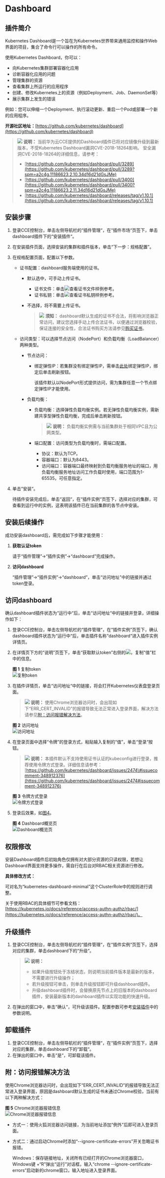 # Dashboard<a name="cce_01_0128"></a>

## 插件简介<a name="section1418513434428"></a>

Kubernetes Dashboard是一个旨在为Kubernetes世界带来通用监控和操作Web界面的项目，集合了命令行可以操作的所有命令。

使用Kubernetes Dashboard，你可以：

-   向Kubernetes集群部署容器化应用
-   诊断容器化应用的问题
-   管理集群的资源
-   查看集群上所运行的应用程序
-   创建、修改Kubernetes上的资源（例如Deployment、Job、DaemonSet等）
-   展示集群上发生的错误

例如：您可以伸缩一个Deployment、执行滚动更新、重启一个Pod或部署一个新的应用程序。

**开源社区地址：**[https://github.com/kubernetes/dashboard](https://github.com/kubernetes/dashboard)

>![](public_sys-resources/icon-note.gif) **说明：** 
>当前华为云CCE提供的Dashboard插件已将对应镜像升级到最新版本，不受Kubernetes Dashboard漏洞CVE-2018-18264影响。
>安全漏洞CVE-2018-18264的详细信息，请参考：
>-   [https://github.com/kubernetes/dashboard/pull/3289](https://github.com/kubernetes/dashboard/pull/3289?spm=a2c4g.11186623.2.10.34d16d21dGsJMe)
>-   [https://github.com/kubernetes/dashboard/pull/3400](https://github.com/kubernetes/dashboard/pull/3400?spm=a2c4g.11186623.2.11.34d16d21dGsJMe)
>-   [https://github.com/kubernetes/dashboard/releases/tag/v1.10.1](https://github.com/kubernetes/dashboard/releases/tag/v1.10.1)

## 安装步骤<a name="section46701613154319"></a>

1.  登录CCE控制台，单击左侧导航栏的“插件管理“，在“插件市场“页签下，单击dashboard插件下的“安装插件“。
2.  在安装插件页面，选择安装的集群和插件版本，单击“下一步：规格配置”。
3.  在规格配置页面，配置以下参数。
    -   证书配置：dashboard服务端使用的证书。
        -   默认选中，可手动上传证书。
            -   证书文件：单击![](figures/zh-cn_image_0178555448.png)查看证书文件样例参考。
            -   证书私钥：单击![](figures/zh-cn_image_0178555449.png)查看证书私钥样例参考。

        -   不选择，将不需要上传证书。

            >![](public_sys-resources/icon-notice.gif) **须知：** 
            >dashboard默认生成的证书不合法，将影响浏览器正常访问，建议您选择手动上传合法证书，以便通过浏览器校验，保证连接的安全性，合法证书购买方法请参见[购买证书](https://support.huaweicloud.com/usermanual-scm/scm_01_0221.html)。


    -   访问类型：可以选择节点访问（NodePort）和负载均衡（LoadBalancer）两种类型。
        -   节点访问：
            -   绑定弹性IP：若集群没有绑定弹性IP，需单击[此处](https://console.huaweicloud.com/vpc/#/vpc/vpcmanager/eips)绑定弹性IP，绑定后单击刷新按钮。

                该插件默认以NodePort形式提供访问，需为集群任意一个节点绑定弹性IP才能使用。

        -   负载均衡：
            -   负载均衡：选择弹性负载均衡实例。若无弹性负载均衡实例，需新建共享型弹性负载均衡，完成后单击刷新按钮。

                >![](public_sys-resources/icon-note.gif) **说明：** 
                >负载均衡实例需与当前集群处于相同VPC且为公网类型。

            -   端口配置：访问类型为负载均衡时，需端口配置。
                -   协议：默认为TCP。
                -   容器端口：默认为8443。
                -   访问端口：容器端口最终映射到负载均衡服务地址的端口，用负载均衡服务地址访问工作负载时使用，端口范围为1-65535，可任意指定。



4.  单击“安装“。

    待插件安装完成后，单击“返回“，在“插件实例“页签下，选择对应的集群，可查看到运行中的实例，这表明该插件已在当前集群的各节点中安装。


## 安装后续操作<a name="section174811341488"></a>

成功安装dashboard后，需完成如下步骤才能使用：

1.  **获取认证token**

    请于“插件管理”-\>“插件实例”-\>“dashboard”完成操作。

2.  **访问dashboard**

    “插件管理”-\>“插件实例”-\>“dashboard”，单击“访问地址”中的链接并通过token登录。


## 访问dashboard<a name="section15288141117362"></a>

确认dashboard插件状态为“运行中“后，单击“访问地址“中的链接并登录，详细操作如下：

1.  登录CCE控制台，单击左侧导航栏的“插件管理“，在“插件实例”页签下，确认dashboard插件状态为“运行中“后，单击插件名称“dashboard“进入插件实例详情页。
2.  在详情页下方的“说明”页签下，单击“获取默认token”右侧的![](figures/zh-cn_image_0219106095.png)，复制“值”栏中的信息。

    **图 1**  复制token<a name="fig118242010184815"></a>  
    ![](figures/复制token.png "复制token")

3.  在插件详情页，单击“访问地址“中的链接，将会打开Kubernetes仪表盘登录页面。

    >![](public_sys-resources/icon-note.gif) **说明：** 
    >使用Chrome浏览器访问时，会出现如下“ERR\_CERT\_INVALID”的报错导致无法正常进入登录界面，解决方法请参见[附：访问报错解决方法](#section913875232612)。

    **图 2**  访问地址<a name="fig1953829125211"></a>  
    ![](figures/访问地址.png "访问地址")

4.  在登录页面中选择“令牌”的登录方式，粘贴输入复制的“值”，单击“登录“按钮。

    >![](public_sys-resources/icon-note.gif) **说明：** 
    >本插件默认不支持使用证书认证的kubeconfig进行登录，推荐使用令牌方式登录。详细信息请参考：[https://github.com/kubernetes/dashboard/issues/2474\#issuecomment-348912376](https://github.com/kubernetes/dashboard/issues/2474#issuecomment-348912376)

    **图 3**  令牌方式登录<a name="fig2040714531230"></a>  
    ![](figures/令牌方式登录.png "令牌方式登录")

5.  登录后效果，如[图4](#fig12780143011555)。

    **图 4**  Dashboard概览页<a name="fig12780143011555"></a>  
    ![](figures/Dashboard概览页.png "Dashboard概览页")


## 权限修改<a name="section10659162018415"></a>

安装Dashboard插件后初始角色仅拥有对大部分资源的只读权限，若想让Dashboard界面支持更多操作，需自行在后台对RBAC相关资源进行修改。

**具体修改方式：**

可对名为“kubernetes-dashboard-minimal”这个ClusterRole中的规则进行调整。

关于使用RBAC的具体细节可参看文档：[https://kubernetes.io/docs/reference/access-authn-authz/rbac/](https://kubernetes.io/docs/reference/access-authn-authz/rbac/)。

## 升级插件<a name="section455343310401"></a>

1.  登录CCE控制台，单击左侧导航栏的“插件管理“，在“插件实例“页签下，选择对应的集群，单击dashboard下的“升级“。

    >![](public_sys-resources/icon-note.gif) **说明：** 
    >-   如果升级按钮处于冻结状态，则说明当前插件版本是最新的版本，不需要进行升级操作；
    >-   若升级按钮可单击，则单击升级按钮即可升级dashboard插件。
    >-   升级dashboard插件时，会替换原先节点上的旧版本的dashboard插件，安装最新版本的dashboard插件以实现功能的快速升级。

2.  在弹出的窗口中，单击“确认“，可升级该插件。配置参数可参考[安装插件](#section46701613154319)中的参数说明。

## 卸载插件<a name="section20765191931911"></a>

1.  登录CCE控制台，单击左侧导航栏的“插件管理“，在“插件实例“页签下，选择对应的集群，单击dashboard下的“卸载“。
2.  在弹出的窗口中，单击“是“，可卸载该插件。

## 附：访问报错解决方法<a name="section913875232612"></a>

使用Chrome浏览器访问时，会出现如下“ERR\_CERT\_INVALID”的报错导致无法正常进入登录界面，原因是dashboard默认生成的证书未通过Chrome校验，当前有以下两种解决方式：

**图 5**  Chrome浏览器报错信息<a name="fig1873703218416"></a>  
![](figures/Chrome浏览器报错信息.png "Chrome浏览器报错信息")

-   方式一：使用火狐浏览器访问链接，为当前地址添加“例外”后即可进入登录页面。
-   方式二：通过启动Chrome时添加“--ignore-certificate-errors”开关忽略证书报错。

    Windows：保存链接地址，关闭所有已经打开的Chrome浏览器窗口，Windows键 +“R”弹出“运行”对话框，输入“chrome --ignore-certificate-errors”启动新的chrome窗口，输入地址进入登录界面。


